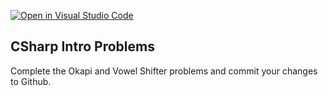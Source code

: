 [![Open in Visual Studio Code](https://classroom.github.com/assets/open-in-vscode-f059dc9a6f8d3a56e377f745f24479a46679e63a5d9fe6f495e02850cd0d8118.svg)](https://classroom.github.com/online_ide?assignment_repo_id=5647322&assignment_repo_type=AssignmentRepo)
## CSharp Intro Problems

Complete the Okapi and Vowel Shifter problems and commit your changes to Github.
